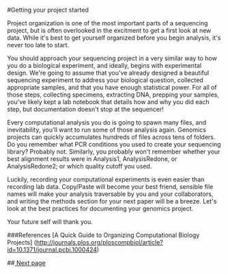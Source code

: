 #Getting your project started

Project organization is one of the most important parts of a sequencing project, but is often overlooked in the 
excitment to get a first look at new data. While it's best to get yourself organized before you begin analysis,
it's never too late to start.

You should approach your sequencing project in a very similar way to how you do a biological experiment, and ideally,
begins with experimental design. We're going to assume that you've already designed a beautiful sequencing experiment 
to address your biological question, collected appropriate samples, and that you have enough statistical power. For all of those steps, collecting specimens, extracting DNA, prepping your samples, you've likely kept a lab notebook that details how and why you did each step, but documentation doesn't stop at the sequencer! 

Every computational analysis you do is going to spawn many files, and inevitability, you'll 
want to run some of those analysis again. Genomics projects can quickly accumulates hundreds of files across tens of folders. 
Do you remember what PCR conditions you used to create your sequencing library? Probably not. Similarly, you probably won't 
remember whether your best alignment results were in Analysis1, AnalysisRedone, or AnalysisRedone2; or which quality cutoff 
you used.

Luckily, recording your computational experiments is even easier than recording lab data. Copy/Paste will become your best
friend, sensible file names will make your analysis traversable by you and your collaborators, and writing the methods 
section for your next paper will be a breeze. Let's look at the best practices for documenting your genomics project. 

Your future self will thank you.

###References
[A Quick Guide to Organizing Computational Biology Projects] (http://journals.plos.org/ploscompbiol/article?id=10.1371/journal.pcbi.1000424)

##<a href="https://github.com/ACharbonneau/2016-01-18-MSU/blob/gh-pages/Lessons/01_Download_and_test.md"> Next page</a>
